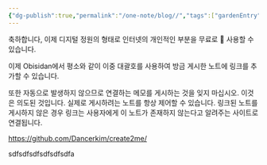 ```yaml
---
{"dg-publish":true,"permalink":"/one-note/blog//","tags":["gardenEntry"]}
---
```


축하합니다, 이제 디지털 정원의 형태로 인터넷의 개인적인 부분을 무료로 🎉 사용할 수 있습니다.

이제 Obisidan에서 평소와 같이 이중 대괄호를 사용하여 방금 게시한 노트에 링크를 추가할 수 있습니다.

또한 자동으로 발생하지 않으므로 연결하는 메모를 게시하는 것을 잊지 마십시오. 이것은 의도된 것입니다. 실제로 게시하려는 노트를 항상 제어할 수 있습니다. 링크된 노트를 게시하지 않은 경우 링크는 사용자에게 이 노트가 존재하지 않는다고 알려주는 사이트로 연결됩니다.

https://github.com/Dancerkim/create2me/

sdfsdfsdfsdfsdfsdfa
